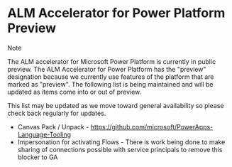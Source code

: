 # ALM Accelerator for Power Platform Preview
> [!NOTE]
> The ALM accelerator for Microsoft Power Platform is currently in public preview.
The ALM Accelerator for Power Platform has the "preview" designation because we currently use features of the platform that are marked as "preview". The following list is being maintained and will be updated as items come into or out of preview.

This list may be updated as we move toward general availability so please check back regularly for updates.

- Canvas Pack / Unpack - https://github.com/microsoft/PowerApps-Language-Tooling
- Impersonation for activating Flows - There is work being done to make sharing of connections possible with service principals to remove this blocker to GA